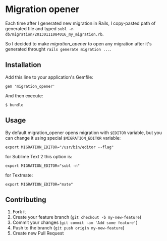 # Migration opener

Each time after I generated new migration in Rails, I copy-pasted path of generated file and typed `subl -n db/migration/20130111084016_my_migration.rb`.

So I decided to make *migration_opener* to open any migration after it's generated throught `rails generate migration ...`.

## Installation

Add this line to your application's Gemfile:

    gem 'migration_opener'

And then execute:

    $ bundle

## Usage

By default migration_opener opens migration with `$EDITOR` variable, but you can change it using special `$MIGRATION_EDITOR` variable:

`export MIGRATION_EDITOR="/usr/bin/editor --flag"`

for Sublime Text 2 this option is:

`export MIGRATION_EDITOR="subl -n"`

for Textmate:

`export MIGRATION_EDITOR="mate"`

## Contributing

1. Fork it
2. Create your feature branch (`git checkout -b my-new-feature`)
3. Commit your changes (`git commit -am 'Add some feature'`)
4. Push to the branch (`git push origin my-new-feature`)
5. Create new Pull Request
